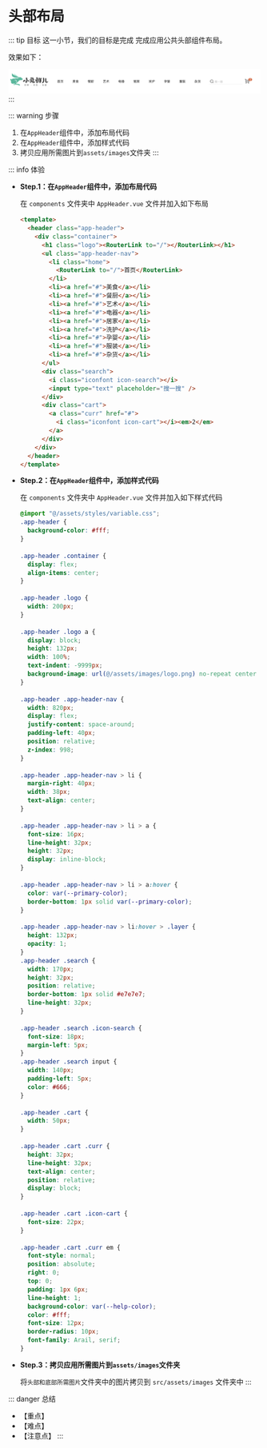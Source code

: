 # 头部布局

::: tip 目标
这一小节，我们的目标是完成 完成应用公共头部组件布局。

效果如下：

![头部](./images/26.png)
:::

::: warning 步骤

1. 在`AppHeader`组件中，添加布局代码
2. 在`AppHeader`组件中，添加样式代码
3. 拷贝应用所需图片到`assets/images`文件夹
:::

::: info 体验

* **Step.1：在`AppHeader`组件中，添加布局代码**

  在 `components` 文件夹中 `AppHeader.vue` 文件并加入如下布局

  ```html
  <template>
    <header class="app-header">
      <div class="container">
        <h1 class="logo"><RouterLink to="/"></RouterLink></h1>
        <ul class="app-header-nav">
          <li class="home">
            <RouterLink to="/">首页</RouterLink>
          </li>
          <li><a href="#">美食</a></li>
          <li><a href="#">餐厨</a></li>
          <li><a href="#">艺术</a></li>
          <li><a href="#">电器</a></li>
          <li><a href="#">居家</a></li>
          <li><a href="#">洗护</a></li>
          <li><a href="#">孕婴</a></li>
          <li><a href="#">服装</a></li>
          <li><a href="#">杂货</a></li>
        </ul>
        <div class="search">
          <i class="iconfont icon-search"></i>
          <input type="text" placeholder="搜一搜" />
        </div>
        <div class="cart">
          <a class="curr" href="#">
            <i class="iconfont icon-cart"></i><em>2</em>
          </a>
        </div>
      </div>
    </header>
  </template>
  ```

* **Step.2：在`AppHeader`组件中，添加样式代码**

  在 `components` 文件夹中 `AppHeader.vue` 文件并加入如下样式代码

  ```css
  @import "@/assets/styles/variable.css";
  .app-header {
    background-color: #fff;
  }

  .app-header .container {
    display: flex;
    align-items: center;
  }

  .app-header .logo {
    width: 200px;
  }

  .app-header .logo a {
    display: block;
    height: 132px;
    width: 100%;
    text-indent: -9999px;
    background-image: url(@/assets/images/logo.png) no-repeat center 18px / contain;
  }

  .app-header .app-header-nav {
    width: 820px;
    display: flex;
    justify-content: space-around;
    padding-left: 40px;
    position: relative;
    z-index: 998;
  }

  .app-header .app-header-nav > li {
    margin-right: 40px;
    width: 38px;
    text-align: center;
  }

  .app-header .app-header-nav > li > a {
    font-size: 16px;
    line-height: 32px;
    height: 32px;
    display: inline-block;
  }

  .app-header .app-header-nav > li > a:hover {
    color: var(--primary-color);
    border-bottom: 1px solid var(--primary-color);
  }

  .app-header .app-header-nav > li:hover > .layer {
    height: 132px;
    opacity: 1;
  }
  .app-header .search {
    width: 170px;
    height: 32px;
    position: relative;
    border-bottom: 1px solid #e7e7e7;
    line-height: 32px;
  }

  .app-header .search .icon-search {
    font-size: 18px;
    margin-left: 5px;
  }
  .app-header .search input {
    width: 140px;
    padding-left: 5px;
    color: #666;
  }

  .app-header .cart {
    width: 50px;
  }

  .app-header .cart .curr {
    height: 32px;
    line-height: 32px;
    text-align: center;
    position: relative;
    display: block;
  }

  .app-header .cart .icon-cart {
    font-size: 22px;
  }

  .app-header .cart .curr em {
    font-style: normal;
    position: absolute;
    right: 0;
    top: 0;
    padding: 1px 6px;
    line-height: 1;
    background-color: var(--help-color);
    color: #fff;
    font-size: 12px;
    border-radius: 10px;
    font-family: Arail, serif;
  }
  ```

* **Step.3：拷贝应用所需图片到`assets/images`文件夹**

  将`头部和底部所需图片`文件夹中的图片拷贝到 `src/assets/images` 文件夹中
:::

::: danger 总结

* 【重点】
* 【难点】
* 【注意点】
:::
